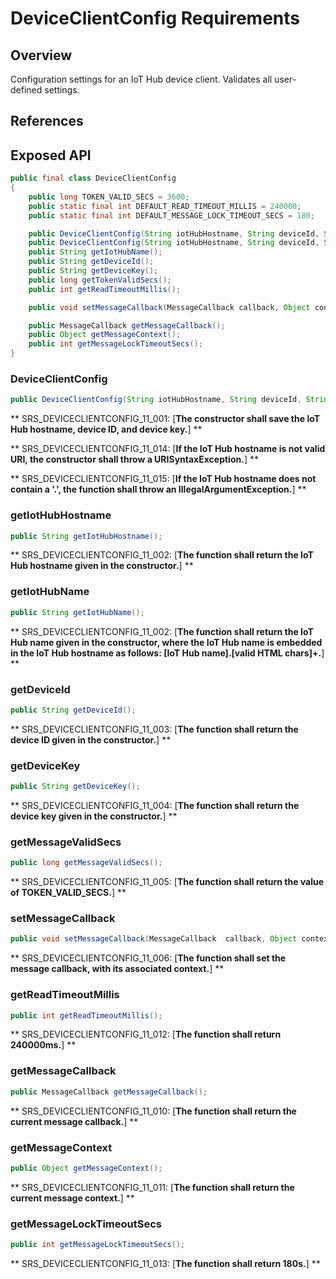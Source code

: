 # DeviceClientConfig Requirements

## Overview

Configuration settings for an IoT Hub device client. Validates all user-defined settings.

## References

## Exposed API

```java
public final class DeviceClientConfig
{
    public long TOKEN_VALID_SECS = 3600;
    public static final int DEFAULT_READ_TIMEOUT_MILLIS = 240000;
    public static final int DEFAULT_MESSAGE_LOCK_TIMEOUT_SECS = 180;

    public DeviceClientConfig(String iotHubHostname, String deviceId, String deviceKey);
    public DeviceClientConfig(String iotHubHostname, String deviceId, String deviceKey);
    public String getIotHubName();
    public String getDeviceId();
    public String getDeviceKey();
    public long getTokenValidSecs();
    public int getReadTimeoutMillis();

    public void setMessageCallback(MessageCallback callback, Object context);

    public MessageCallback getMessageCallback();
    public Object getMessageContext();
    public int getMessageLockTimeoutSecs();
}
```


### DeviceClientConfig

```java
public DeviceClientConfig(String iotHubHostname, String deviceId, String deviceKey);
```

** SRS_DEVICECLIENTCONFIG_11_001: [**The constructor shall save the IoT Hub hostname, device ID, and device key.**] **

** SRS_DEVICECLIENTCONFIG_11_014: [**If the IoT Hub hostname is not valid URI, the constructor shall throw a URISyntaxException.**] **

** SRS_DEVICECLIENTCONFIG_11_015: [**If the IoT Hub hostname does not contain a '.', the function shall throw an IllegalArgumentException.**] **


### getIotHubHostname

```java
public String getIotHubHostname();
```

** SRS_DEVICECLIENTCONFIG_11_002: [**The function shall return the IoT Hub hostname given in the constructor.**] **


### getIotHubName

```java
public String getIotHubName();
```

** SRS_DEVICECLIENTCONFIG_11_002: [**The function shall return the IoT Hub name given in the constructor, where the IoT Hub name is embedded in the IoT Hub hostname as follows: [IoT Hub name].[valid HTML chars]+.**] ** 


### getDeviceId

```java
public String getDeviceId();
```

** SRS_DEVICECLIENTCONFIG_11_003: [**The function shall return the device ID given in the constructor.**] **


### getDeviceKey

```java
public String getDeviceKey();
```

** SRS_DEVICECLIENTCONFIG_11_004: [**The function shall return the device key given in the constructor.**] **


### getMessageValidSecs

```java
public long getMessageValidSecs();
```

** SRS_DEVICECLIENTCONFIG_11_005: [**The function shall return the value of TOKEN_VALID_SECS.**] **


### setMessageCallback

```java
public void setMessageCallback(MessageCallback  callback, Object context);
```

** SRS_DEVICECLIENTCONFIG_11_006: [**The function shall set the message callback, with its associated context.**] ** 


### getReadTimeoutMillis

```java
public int getReadTimeoutMillis();
```

** SRS_DEVICECLIENTCONFIG_11_012: [**The function shall return 240000ms.**] **


### getMessageCallback

```java
public MessageCallback getMessageCallback();
```

** SRS_DEVICECLIENTCONFIG_11_010: [**The function shall return the current message callback.**] ** 


### getMessageContext

```java
public Object getMessageContext();
```

** SRS_DEVICECLIENTCONFIG_11_011: [**The function shall return the current message context.**] **


### getMessageLockTimeoutSecs

```java
public int getMessageLockTimeoutSecs();
```

** SRS_DEVICECLIENTCONFIG_11_013: [**The function shall return 180s.**] **